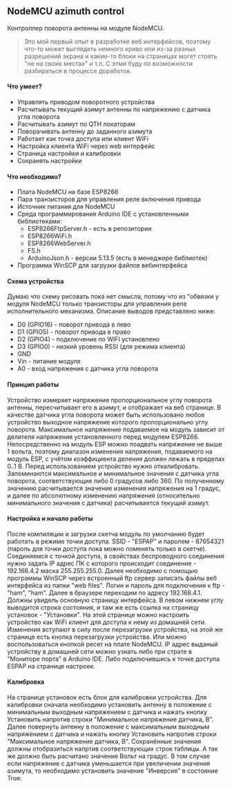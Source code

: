 ## NodeMCU azimuth control

Контроллер поворота антенны на модуле NodeMCU.
>Это мой первый опыт в разработке веб интерфейсов, поэтому что-то может выглядеть немного криво или из-за разных разрешений экрана и  какие-то блоки на страницах могет стоять "не на своих местах" и т.п. С этми буду по возможности разбираться в процессе доработок.

#### Что умеет?
- Управлять приводом поворотного устройства
- Расчитывать текущий азимут антенны по напряжению с датчика угла поворота
- Расчитывать азимут по QTH локаторам
- Поворачивать антенну до заданного азимута
- Работает как точка доступа или клиент WiFi
- Настройка клиента WiFi через web интерфейс
- Страница настройки и калибровки
- Сохранять настройки

#### Что необходимо?
- Плата NodeMCU на базе ESP8266
- Пара транзисторов для управления реле включения привода
- Источник питания для NodeMCU
- Среда программирования Arduino IDE с установленными библиотеками:
  - ESP8266FtpServer.h - есть в репозитории
  - ESP8266WiFi.h
  - ESP8266WebServer.h
  - FS.h
  - ArduinoJson.h - версии 5.13.5 (есть в менеджере библиотек)
- Программа WinSCP для загрузки файлов вебинтерфейса
  
#### Схема устройства
Думаю что схему рисовать пока нет смысла, потому что из "обвязки у модуля NodeMCU только транзисторы для управления реле исполнительного механизма. Описание выводов представлено ниже:
* D0 (GPIO16) - поворот привода в лево
* D1 (GPIO5) - поворот привода в право
* D2 (GPIO4) - подключение по WIFI установлено
* D3 (GPIO0) -  низкий уровень RSSI (для режима клиента)
* GND
* Vin - питание модуля
* A0 - вход напряжения с датчика угла поворота

#### Принцип работы
Устройство измеряет напряжение пропорциональное углу поворота антенны, пересчитывает его в азимут, и отображает на веб странице. В качестве датчика угла поворота может быть использовано любое устройство выходное напряжение которого пропорционально углу поворота. Максимальное напряжение подаваемое на модуль зависит от делителя напряжения установленного перед модулем ESP8266. Непосредственно на модуль ESP можно поадвать напряжение не выше 1 вольта, поэтому диапазон изменения напряжения, подаваемого на модуль ESP, с учётом коэффициента деления должен лежать в пределах 0..1 В. Перед использованием устройство нужно откалибровать. Запоминаются максимальное и минимальное значения с датчика угла поворота, соответствующие либо 0 градусов либо 360. По полученному значению расчитывается значение изменения напряжения на 1 градус, и далее по абсолютному изменению напряжения (относительно минимального значения с датчика) расчитывается текущий азимут.

#### Настройка и начало работы
После компиляции и загрузки скетча модуль по умолчанию будет работать в режиме точки доступа. SSID - "ESPAP" и паролем - 87654321 (пароль для точки доступа пока можно поменять только в скетче). Соединяемся с точкой доступа, в свойствах беспроводного соединения нужно задать IP адреc ПК с которого происходит соединение - 192.168.4.2 маска 255.255.255.0. Далее необходимо с помощью программы WinSCP через встроенный ftp сервер записать файлы веб интерфейса из папки "web files". Логин и пароль для подключения к ftp - "ham", "ham". Далее в браузере переходим по адресу 192.168.4.1. Должны увидель основную страницу интерфейса. В левом нижнем углу выводится строка состояния, и там же есть ссылка на страницу установок  - "Установки". На этой странице можно настроить устройство как WiFi клиент для доступа к нему из домашней сети. Изменения вступают в силу после перезагрузки устройства, на этой же странице есть кнопка перезагрузки устройства. Или можно воспользоваться кнопкой ресет на плате NodeMCU. IP адрес выданый устройству в домашней сети можно узнать либо при страте в "Мониторе порта" в Arduino IDE. Либо подключившись к точке доступа ESPAP на странице настроек.

#### Калибровка
На странице установок есть блок для калибровки устройства. Для калибровки сначала необходимо установить антенну в положение с минимальным выходным напряжением с датчика и нажать кнопку Установить напротив строки "Минимальное напряжение датчика, В". Далее повернуть антенну в положение с максимальным выходным напряжением с датчика и нажать кнопку Установить напротив строки "Максимальное напряжение датчика, В". Сохранённые значения должны отобразиться напртив соответствующих строк таблицы. А так же должно быть расчитано значение Вольт на градус. В том случае если напряжение с датчика уменьшается при увеличении значения азимута, то необходимо установить значение "Инверсия" в состояние True.
